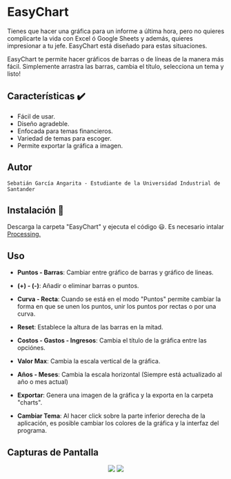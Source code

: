 # EasyChart

Tienes que hacer una gráfica para un informe a última hora, pero no quieres complicarte la vida con Excel ó Google Sheets y además, quieres impresionar a tu jefe. EasyChart está diseñado para estas situaciones.

EasyChart te permite hacer gráficos de barras o de líneas de la manera más fácil. Simplemente arrastra las barras, cambia el título, selecciona un tema y listo!

## Características :heavy_check_mark:

* Fácil de usar.
* Diseño agradeble.
* Enfocada para temas financieros.
* Variedad de temas para escoger.
* Permite exportar la gráfica a imagen.

## Autor

    Sebatián García Angarita - Estudiante de la Universidad Industrial de Santander

## Instalación :link:

Descarga la carpeta "EasyChart" y ejecuta el código :smiley:. Es necesario intalar [Processing.](https://processing.org/download/)

## Uso

* **Puntos - Barras**: Cambiar entre gráfico de barras y gráfico de lineas.
* **(+) - (-)**: Añadir o eliminar barras  o puntos.
* **Curva - Recta**: Cuando se está en el modo "Puntos" permite cambiar la forma en que se unen los puntos, unir los puntos por rectas o por una curva.
* **Reset**: Establece la altura de las barras en la mitad.
* **Costos - Gastos - Ingresos**: Cambia el título de la gráfica entre las opciónes.
* **Valor Max**: Cambia la escala vertical de la gráfica.
* **Años - Meses**: Cambia la escala horizontal (Siempre está actualizado al año o mes actual)
* **Exportar**: Genera una imagen de la gráfica y la exporta en la carpeta "charts".

* **Cambiar Tema**: Al hacer click sobre la parte inferior derecha de la aplicación, es posible cambiar los colores de la gráfica y la interfaz del programa.

## Capturas de Pantalla
<p align= "center">
	<img src="https://github.com/Computer-Programming-I-UIS/parcial-2-Sebastian-GA/blob/master/InterfaceScreenshot1.png">
    <img src="https://github.com/Computer-Programming-I-UIS/parcial-2-Sebastian-GA/blob/master/InterfaceScreenshot2.png">
</p>